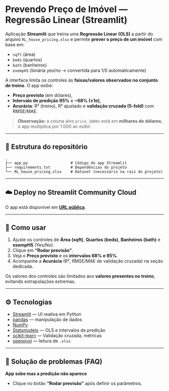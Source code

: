 # Prevendo Preço de Imóvel — Regressão Linear (Streamlit)

Aplicação **Streamlit** que treina uma **Regressão Linear (OLS)** a partir do arquivo `RL_house_pricing.xlsx` e permite **prever o preço de um imóvel** com base em:

- `sqft` (área)
- `beds` (quartos)
- `bath` (banheiros)
- `exempHS` (binária yes/no → convertida para 1/0 automaticamente)

A interface limita os controles às **faixas/valores observados no conjunto de treino**. O app exibe:

- **Preço previsto** (em dólares),
- **Intervalo de predição 95%** e **~68% (±1σ)**,
- **Acurácia**: R² (treino), R² ajustado e **validação cruzada (5-fold)** com RMSE/MAE.

> **Observação:** a coluna alvo `price_1000s` está em **milhares de dólares**; o app multiplica por 1.000 ao exibir.

---

## 📁 Estrutura do repositório
```
.
├── app.py                   # Código do app Streamlit
├── requirements.txt         # Dependências do projeto
└── RL_house_pricing.xlsx    # Dataset (necessário na raiz do projeto)
```

---

## ☁️ Deploy no Streamlit Community Cloud

   O app está disponível em **[URL pública](https://house-pricing-app-tbg5vuxtkarvx6eamhlk6v.streamlit.app/)**.

---

## 🧩 Como usar
1. Ajuste os controles de **Área (sqft)**, **Quartos (beds)**, **Banheiros (bath)** e **exempHS** (Yes/No).
2. Clique em **“Rodar previsão”**.
3. Veja o **Preço previsto** e os **intervalos 68% e 95%**.
4. Acompanhe a **Acurácia** (R², RMSE/MAE de validação cruzada) na seção dedicada.

Os valores dos controles são limitados aos **valores presentes no treino**, evitando extrapolações extremas.

---

## ⚙️ Tecnologias
- [Streamlit](https://streamlit.io) — UI reativa em Python
- [pandas](https://pandas.pydata.org) — manipulação de dados
- [NumPy](https://numpy.org)
- [Statsmodels](https://www.statsmodels.org) — OLS e intervalos de predição
- [scikit-learn](https://scikit-learn.org) — Validação cruzada, métricas
- [openpyxl](https://openpyxl.readthedocs.io) — leitura de `.xlsx`

---

## 🧰 Solução de problemas (FAQ)
**App sobe mas a predição não aparece**
- Clique no botão **“Rodar previsão”** após definir os parâmetros.
